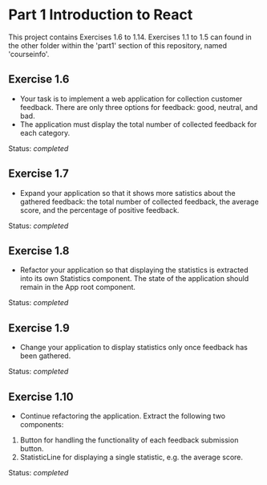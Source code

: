# Part 1 Introduction to React
This project contains Exercises 1.6 to 1.14. Exercises 1.1 to 1.5 can found in the other folder within the 'part1' section of this repository, named 'courseinfo'.

## Exercise 1.6
- Your task is to implement a web application for collection customer feedback. There are only three options for feedback: good, neutral, and bad.
- The application must display the total number of collected feedback for each category. 

Status: *completed*

## Exercise 1.7
- Expand your application so that it shows more satistics about the gathered feedback: the total number of collected feedback, the average score, and the percentage of positive feedback.

Status: *completed*

## Exercise 1.8
- Refactor your application so that displaying the statistics is extracted into its own Statistics component. The state of the application should remain in the App root component.

Status: *completed*

## Exercise 1.9
- Change your application to display statistics only once feedback has been gathered.

Status: *completed*

## Exercise 1.10
- Continue refactoring the application. Extract the following two components:
1. Button for handling the functionality of each feedback submission button.
2. StatisticLine for displaying a single statistic, e.g. the average score.

Status: *completed*